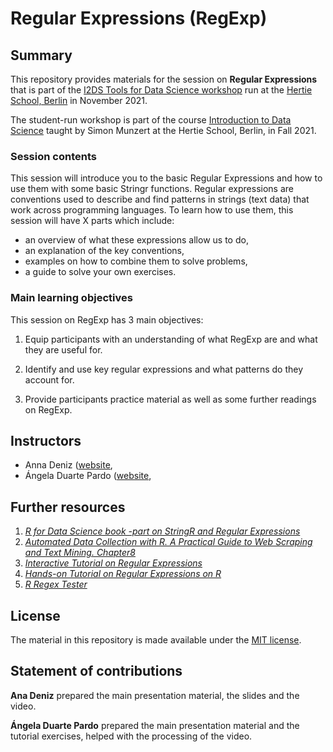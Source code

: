 # Regular Expressions (RegExp)


## Summary

This repository provides materials for the session on **Regular Expressions** that is part of the [I2DS Tools for Data Science workshop](https://github.com/intro-to-data-science-21-workshop) run at the [Hertie School, Berlin](https://www.hertie-school.org/en/) in November 2021. 

The student-run workshop is part of the course [Introduction to Data Science](https://github.com/intro-to-data-science-21) taught by Simon Munzert at the Hertie School, Berlin, in Fall 2021.

### Session contents

This session will introduce you to the basic Regular Expressions and how to use them with some basic Stringr functions. Regular expressions are conventions used to describe and find patterns in strings (text data) that work across programming languages. To learn how to use them, this session will have X parts which include: 
- an overview of what these expressions allow us to do, 
- an explanation of the key conventions,
- examples on how to combine them to solve problems,
- a guide to solve your own exercises. 


### Main learning objectives

This session on RegExp has 3 main objectives: 

1. Equip participants with an understanding of what RegExp are and what they are useful for.

2. Identify and use key regular expressions and what patterns do they account for.

3. Provide participants practice material as well as some further readings on RegExp.


## Instructors

- Anna Deniz ([website](https://github.com/annaccd), 
- Ángela Duarte Pardo ([website](https://github.com/aduarte56), 

## Further resources

1. [_R for Data Science book -part on StringR and Regular Expressions_](https://r4ds.had.co.nz/strings.html)
2. [_Automated Data Collection with R. A Practical Guide to Web Scraping and Text Mining. Chapter8_](https://onlinelibrary.wiley.com/doi/book/)
3. [_Interactive Tutorial on Regular Expressions_](https://regexone.com/)
4. [_Hands-on Tutorial on Regular Expressions on R_](https://www.youtube.com/watch?v=uJKpz9T7mAg)
5. [_R Regex Tester_](https://spannbaueradam.shinyapps.io/r_regex_tester/)

## License

The material in this repository is made available under the [MIT license](http://opensource.org/licenses/mit-license.php). 

## Statement of contributions


**Ana Deniz** prepared the main presentation material, the slides and the video.

**Ángela Duarte Pardo** prepared the main presentation material and the tutorial exercises, helped with the processing of the video. 